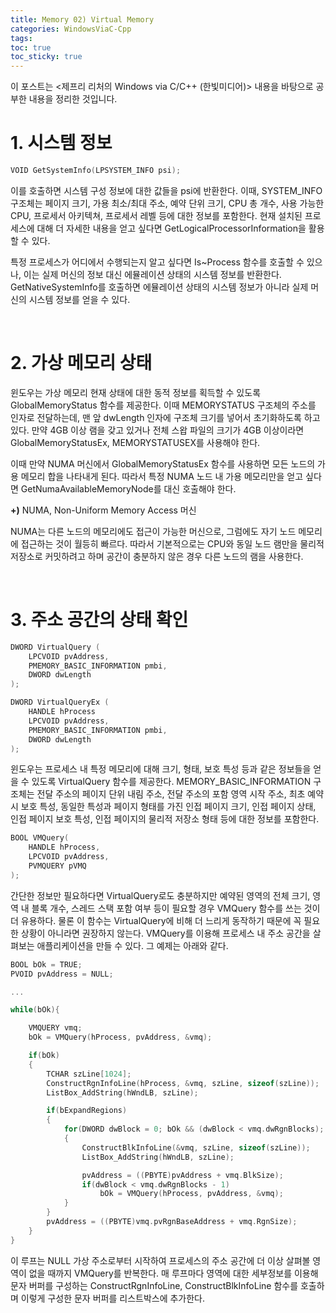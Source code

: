 ```yaml
---
title: Memory 02) Virtual Memory
categories: WindowsViaC-Cpp
tags: 
toc: true
toc_sticky: true
---
```


이 포스트는 <제프리 리처의 Windows via C/C++ (한빛미디어)> 내용을 바탕으로 공부한 내용을 정리한 것입니다. 

# **1. 시스템 정보**

```c++
VOID GetSystemInfo(LPSYSTEM_INFO psi);
```
이를 호출하면 시스템 구성 정보에 대한 값들을 psi에 반환한다. 이때, SYSTEM_INFO 구조체는 페이지 크기, 가용 최소/최대 주소, 예약 단위 크기, CPU 총 개수, 사용 가능한 CPU, 프로세서 아키텍쳐, 프로세서 레벨 등에 대한 정보를 포함한다. 현재 설치된 프로세스에 대해 더 자세한 내용을 얻고 싶다면 GetLogicalProcessorInformation을 활용할 수 있다. 

특정 프로세스가 어디에서 수행되는지 알고 싶다면 Is~Process 함수를 호출할 수 있으나, 이는 실제 머신의 정보 대신 에뮬레이션 상태의 시스템 정보를 반환한다. GetNativeSystemInfo를 호출하면 에뮬레이션 상태의 시스템 정보가 아니라 실제 머신의 시스템 정보를 얻을 수 있다. 

<br/>

# **2. 가상 메모리 상태**

윈도우는 가상 메모리 현재 상태에 대한 동적 정보를 획득할 수 있도록 GlobalMemoryStatus 함수를 제공한다. 이때 MEMORYSTATUS 구조체의 주소를 인자로 전달하는데, 맨 앞 dwLength 인자에 구조체 크기를 넣어서 초기화하도록 하고 있다. 만약 4GB 이상 램을 갖고 있거나 전체 스왑 파일의 크기가 4GB 이상이라면 GlobalMemoryStatusEx, MEMORYSTATUSEX를 사용해야 한다. 

이때 만약 NUMA 머신에서 GlobalMemoryStatusEx 함수를 사용하면 모든 노드의 가용 메모리 합을 나타내게 된다. 따라서  특정 NUMA 노드 내 가용 메모리만을 얻고 싶다면 GetNumaAvailableMemoryNode를 대신 호출해야 한다. 

**+)** NUMA, Non-Uniform Memory Access 머신

NUMA는 다른 노드의 메모리에도 접근이 가능한 머신으로, 그럼에도 자기 노드 메모리에 접근하는 것이 월등히 빠르다. 따라서 기본적으로는 CPU와 동일 노드 램만을 물리적 저장소로 커밋하려고 하며 공간이 충분하지 않은 경우 다른 노드의 램을 사용한다. 

<br/>

# **3. 주소 공간의 상태 확인**

```c++
DWORD VirtualQuery (
    LPCVOID pvAddress,
    PMEMORY_BASIC_INFORMATION pmbi,
    DWORD dwLength
);
```
```c++
DWORD VirtualQueryEx (
    HANDLE hProcess
    LPCVOID pvAddress,
    PMEMORY_BASIC_INFORMATION pmbi,
    DWORD dwLength
);
```

윈도우는 프로세스 내 특정 메모리에 대해 크기, 형태, 보호 특성 등과 같은 정보들을 얻을 수 있도록 VirtualQuery 함수를 제공한다. MEMORY_BASIC_INFORMATION 구조체는 전달 주소의 페이지 단위 내림 주소, 전달 주소의 포함 영역 시작 주소, 최초 예약시 보호 특성, 동일한 특성과 페이지 형태를 가진 인접 페이지 크기, 인접 페이지 상태, 인접 페이지 보호 특성, 인접 페이지의 물리적 저장소 형태 등에 대한 정보를 포함한다. 

```c++
BOOL VMQuery(
    HANDLE hProcess,
    LPCVOID pvAddress,
    PVMQUERY pVMQ
);
```
간단한 정보만 필요하다면 VirtualQuery로도 충분하지만 예약된 영역의 전체 크기, 영역 내 블록 개수, 스레드 스택 포함 여부 등이 필요할 경우 VMQuery 함수를 쓰는 것이 더 유용하다. 물론 이 함수는 VirtualQuery에 비해 더 느리게 동작하기 때문에 꼭 필요한 상황이 아니라면 권장하지 않는다. VMQuery를 이용해 프로세스 내 주소 공간을 살펴보는 애플리케이션을 만들 수 있다. 그 예제는 아래와 같다. 

```c++
BOOL bOk = TRUE;
PVOID pvAddress = NULL;

...

while(bOk){

    VMQUERY vmq;
    bOk = VMQuery(hProcess, pvAddress, &vmq);

    if(bOk) 
    {
        TCHAR szLine[1024];
        ConstructRgnInfoLine(hProcess, &vmq, szLine, sizeof(szLine));
        ListBox_AddString(hWndLB, szLine);

        if(bExpandRegions)
        {
            for(DWORD dwBlock = 0; bOk && (dwBlock < vmq.dwRgnBlocks); dwBlock++)
            {
                ConstructBlkInfoLine(&vmq, szLine, sizeof(szLine));
                ListBox_AddString(hWndLB, szLine);

                pvAddress = ((PBYTE)pvAddress + vmq.BlkSize);
                if(dwBlock < vmq.dwRgnBlocks - 1)
                    bOk = VMQuery(hProcess, pvAddress, &vmq);
            }
        }
        pvAddress = ((PBYTE)vmq.pvRgnBaseAddress + vmq.RgnSize);
    }
}
```

이 루프는 NULL 가상 주소로부터 시작하여 프로세스의 주소 공간에 더 이상 살펴볼 영역이 없을 때까지 VMQuery를 반복한다. 매 루프마다 영역에 대한 세부정보를 이용해 문자 버퍼를 구성하는 ConstructRgnInfoLine, ConstructBlkInfoLine 함수를 호출하며 이렇게 구성한 문자 버퍼를 리스트박스에 추가한다. 